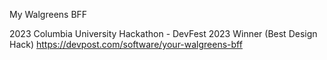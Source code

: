 My Walgreens BFF

2023 Columbia University Hackathon - DevFest 2023 Winner (Best Design Hack)
https://devpost.com/software/your-walgreens-bff
